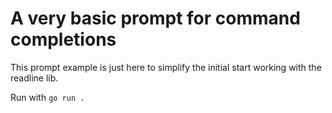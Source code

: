 # A very basic prompt for command completions

This prompt example is just here to simplify the initial start working with the readline lib.

Run with `go run .`
